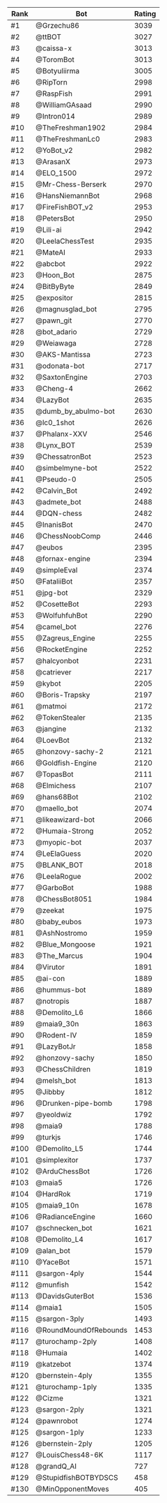 Rank|Bot|Rating
---|---|---
#1|@Grzechu86|3039
#2|@ttBOT|3027
#3|@caissa-x|3013
#4|@ToromBot|3013
#5|@Botyuliirma|3005
#6|@RipTorn|2998
#7|@RaspFish|2991
#8|@WilliamGAsaad|2990
#9|@Intron014|2989
#10|@TheFreshman1902|2984
#11|@TheFreshmanLc0|2983
#12|@YoBot_v2|2982
#13|@ArasanX|2973
#14|@ELO_1500|2972
#15|@Mr-Chess-Berserk|2970
#16|@HansNiemannBot|2968
#17|@FireFishBOT_v2|2953
#18|@PetersBot|2950
#19|@Lili-ai|2942
#20|@LeelaChessTest|2935
#21|@MateAI|2933
#22|@abcbot|2922
#23|@Hoon_Bot|2875
#24|@BitByByte|2849
#25|@expositor|2815
#26|@magnusglad_bot|2795
#27|@pawn_git|2770
#28|@bot_adario|2729
#29|@Weiawaga|2728
#30|@AKS-Mantissa|2723
#31|@odonata-bot|2717
#32|@SaxtonEngine|2703
#33|@Cheng-4|2662
#34|@LazyBot|2635
#35|@dumb_by_abulmo-bot|2630
#36|@lc0_1shot|2626
#37|@Phalanx-XXV|2546
#38|@Lynx_BOT|2539
#39|@ChessatronBot|2523
#40|@simbelmyne-bot|2522
#41|@Pseudo-0|2505
#42|@Calvin_Bot|2492
#43|@admete_bot|2488
#44|@DQN-chess|2482
#45|@InanisBot|2470
#46|@ChessNoobComp|2446
#47|@eubos|2395
#48|@fornax-engine|2394
#49|@simpleEval|2374
#50|@FataliiBot|2357
#51|@jpg-bot|2329
#52|@CosetteBot|2293
#53|@WolfuhfuhBot|2290
#54|@camel_bot|2276
#55|@Zagreus_Engine|2255
#56|@RocketEngine|2252
#57|@halcyonbot|2231
#58|@catriever|2217
#59|@kybot|2205
#60|@Boris-Trapsky|2197
#61|@matmoi|2172
#62|@TokenStealer|2135
#63|@jangine|2132
#64|@LoevBot|2132
#65|@honzovy-sachy-2|2121
#66|@Goldfish-Engine|2120
#67|@TopasBot|2111
#68|@Elmichess|2107
#69|@hans68Bot|2102
#70|@maello_bot|2074
#71|@likeawizard-bot|2066
#72|@Humaia-Strong|2052
#73|@myopic-bot|2037
#74|@LeElaGuess|2020
#75|@BLANK_BOT|2018
#76|@LeelaRogue|2002
#77|@GarboBot|1988
#78|@ChessBot8051|1984
#79|@zeekat|1975
#80|@baby_eubos|1973
#81|@AshNostromo|1959
#82|@Blue_Mongoose|1921
#83|@The_Marcus|1904
#84|@Virutor|1891
#85|@ai-con|1889
#86|@hummus-bot|1889
#87|@notropis|1887
#88|@Demolito_L6|1866
#89|@maia9_30n|1863
#90|@Rodent-IV|1859
#91|@LazyBotJr|1858
#92|@honzovy-sachy|1850
#93|@ChessChildren|1819
#94|@melsh_bot|1813
#95|@Jibbby|1812
#96|@Drunken-pipe-bomb|1798
#97|@yeoldwiz|1792
#98|@maia9|1788
#99|@turkjs|1746
#100|@Demolito_L5|1744
#101|@simplexitor|1737
#102|@ArduChessBot|1726
#103|@maia5|1726
#104|@HardRok|1719
#105|@maia9_10n|1678
#106|@RadianceEngine|1660
#107|@schnecken_bot|1621
#108|@Demolito_L4|1617
#109|@alan_bot|1579
#110|@YaceBot|1571
#111|@sargon-4ply|1544
#112|@munfish|1542
#113|@DavidsGuterBot|1536
#114|@maia1|1505
#115|@sargon-3ply|1493
#116|@RoundMoundOfRebounds|1453
#117|@turochamp-2ply|1408
#118|@Humaia|1402
#119|@katzebot|1374
#120|@bernstein-4ply|1355
#121|@turochamp-1ply|1335
#122|@Cizme|1321
#123|@sargon-2ply|1321
#124|@pawnrobot|1274
#125|@sargon-1ply|1233
#126|@bernstein-2ply|1205
#127|@LouisChess48-6K|1117
#128|@grandQ_AI|727
#129|@StupidfishBOTBYDSCS|458
#130|@MinOpponentMoves|405
